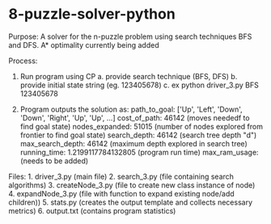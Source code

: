 # 8-puzzle-solver-python

Purpose: A solver for the n-puzzle problem using search techniques BFS and DFS. A* optimality currently being added

Process: 
  1. Run program using CP
    a. provide search technique (BFS, DFS) 
    b. provide initial state string (eg. 123405678)
    c. ex python driver_3.py BFS 123405678
    
  2. Program outputs the solution as: 
    path_to_goal: ['Up', 'Left', 'Down', 'Down', 'Right', 'Up', 'Up', ...]
    cost_of_path: 46142 (moves neededf to find goal state)
    nodes_expanded: 51015 (number of nodes explored from frontier to find goal state)
    search_depth: 46142 (search tree depth "d")
    max_search_depth: 46142 (maximum depth explored in search tree)
    running_time: 1.2199117784132805 (program run time)
    max_ram_usage: (needs to be added)
    
  Files:
    1. driver_3.py (main file)
    2. search_3.py (file containing search algorithms)
    3. createNode_3.py (file to create new class instance of node)
    4. expandNode_3.py (file with function to expand existing node/add children))
    5. stats.py (creates the output template and collects necessary metrics)
    6. output.txt (contains program statistics)

